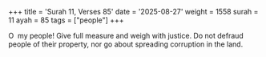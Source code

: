 +++
title = 'Surah 11, Verses 85'
date = '2025-08-27'
weight = 1558
surah = 11
ayah = 85
tags = ["people"]
+++

O  my people! Give full measure and weigh with justice. Do not defraud people of their property, nor go about spreading corruption in the land.